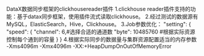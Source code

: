 DataX数据同步框架的clickhousereader插件
1.clickhouse reader插件支持的功能：基于datax同步框架，使用插件流式读取clickhouse。
2.经过测试的数据源有 MySQL，ElasticSearch，Hive，Clickhouse。
3.Job参数优化：
"setting": {
      "speed": {
        "channel": 6,#选择合适的通道数
        "byte": 10485760 #根据实际资源控制每个通到的容量
      }
    }
 4.根据实际同步的数据量与集群资源配置适当的内存参数
 -Xms4096m -Xmx4096m -XX:+HeapDumpOnOutOfMemoryError
